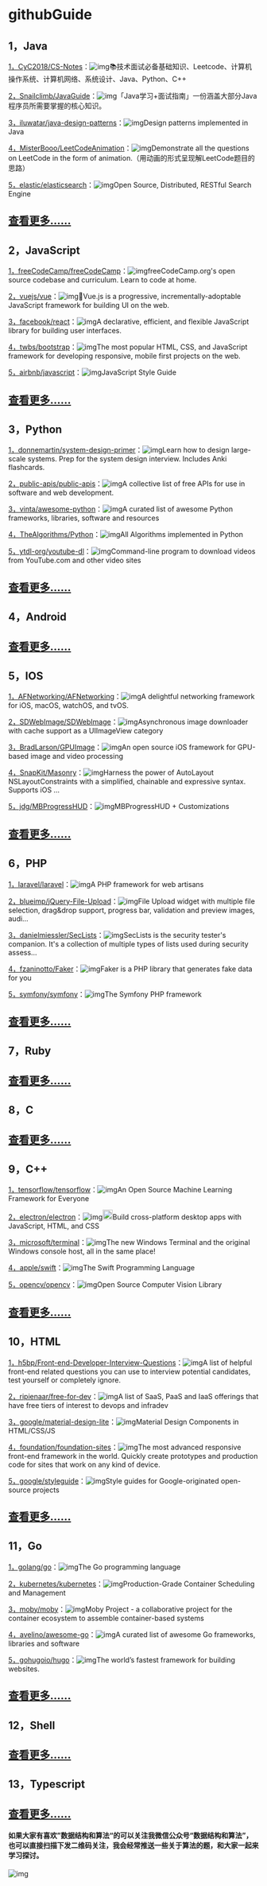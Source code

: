 # githubGuide
## 1，Java

[1，CyC2018/CS-Notes](https://github.com/CyC2018/CS-Notes)：![img](https://img.shields.io/github/stars/CyC2018/CS-Notes?style=social)📚技术面试必备基础知识、Leetcode、计算机操作系统、计算机网络、系统设计、Java、Python、C++

[2，Snailclimb/JavaGuide](https://github.com/Snailclimb/JavaGuide)：![img](https://img.shields.io/github/stars/Snailclimb/JavaGuide?style=social)「Java学习+面试指南」一份涵盖大部分Java程序员所需要掌握的核心知识。

[3，iluwatar/java-design-patterns](https://github.com/iluwatar/java-design-patterns)：![img](https://img.shields.io/github/stars/iluwatar/java-design-patterns?style=social)Design patterns implemented in Java

[4，MisterBooo/LeetCodeAnimation](https://github.com/MisterBooo/LeetCodeAnimation)：![img](https://img.shields.io/github/stars/MisterBooo/LeetCodeAnimation?style=social)Demonstrate all the questions on LeetCode in the form of animation.（用动画的形式呈现解LeetCode题目的思路）

[5，elastic/elasticsearch](https://github.com/elastic/elasticsearch)：![img](https://img.shields.io/github/stars/elastic/elasticsearch?style=social)Open Source, Distributed, RESTful Search Engine

## [查看更多……](https://github.com/sdwwld/githubGuide/blob/master/doc/JavaGuide.md)



## 2，JavaScript

[1，freeCodeCamp/freeCodeCamp](https://github.com/freeCodeCamp/freeCodeCamp)：![img](https://img.shields.io/github/stars/freeCodeCamp/freeCodeCamp?style=social)freeCodeCamp.org's open source codebase and curriculum. Learn to code at home.

[2，vuejs/vue](https://github.com/vuejs/vue)：![img](https://img.shields.io/github/stars/vuejs/vue?style=social)🖖Vue.js is a progressive, incrementally-adoptable JavaScript framework for building UI on the web.

[3，facebook/react](https://github.com/facebook/react)：![img](https://img.shields.io/github/stars/facebook/react?style=social)A declarative, efficient, and flexible JavaScript library for building user interfaces.

[4，twbs/bootstrap](https://github.com/twbs/bootstrap)：![img](https://img.shields.io/github/stars/twbs/bootstrap?style=social)The most popular HTML, CSS, and JavaScript framework for developing responsive, mobile first projects on the web.

[5，airbnb/javascript](https://github.com/airbnb/javascript)：![img](https://img.shields.io/github/stars/airbnb/javascript?style=social)JavaScript Style Guide



## [查看更多……](https://github.com/sdwwld/githubGuide/blob/master/doc/JavaScriptGuide.md)

## 3，Python

[1，donnemartin/system-design-primer](https://github.com/donnemartin/system-design-primer)：![img](https://img.shields.io/github/stars/donnemartin/system-design-primer?style=social)Learn how to design large-scale systems. Prep for the system design interview. Includes Anki flashcards.

[2，public-apis/public-apis](https://github.com/public-apis/public-apis)：![img](https://img.shields.io/github/stars/public-apis/public-apis?style=social)A collective list of free APIs for use in software and web development.

[3，vinta/awesome-python](https://github.com/vinta/awesome-python)：![img](https://img.shields.io/github/stars/vinta/awesome-python?style=social)A curated list of awesome Python frameworks, libraries, software and resources

[4，TheAlgorithms/Python](https://github.com/TheAlgorithms/Python)：![img](https://img.shields.io/github/stars/TheAlgorithms/Python?style=social)All Algorithms implemented in Python

[5，ytdl-org/youtube-dl](https://github.com/ytdl-org/youtube-dl)：![img](https://img.shields.io/github/stars/ytdl-org/youtube-dl?style=social)Command-line program to download videos from YouTube.com and other video sites

## [查看更多……](https://github.com/sdwwld/githubGuide/blob/master/doc/PythonGuide.md)

## 4，Android





## [查看更多……](https://github.com/sdwwld/githubGuide/blob/master/doc/AndroidGuide.md)

## 5，IOS

[1，AFNetworking/AFNetworking](https://github.com/AFNetworking/AFNetworking)：![img](https://img.shields.io/github/stars/AFNetworking/AFNetworking?style=social)A delightful networking framework for iOS, macOS, watchOS, and tvOS.

[2，SDWebImage/SDWebImage](https://github.com/SDWebImage/SDWebImage)：![img](https://img.shields.io/github/stars/SDWebImage/SDWebImage?style=social)Asynchronous image downloader with cache support as a UIImageView category

[3，BradLarson/GPUImage](https://github.com/BradLarson/GPUImage)：![img](https://img.shields.io/github/stars/BradLarson/GPUImage?style=social)An open source iOS framework for GPU-based image and video processing

[4，SnapKit/Masonry](https://github.com/SnapKit/Masonry)：![img](https://img.shields.io/github/stars/SnapKit/Masonry?style=social)Harness the power of AutoLayout NSLayoutConstraints with a simplified, chainable and expressive syntax. Supports iOS …

[5，jdg/MBProgressHUD](https://github.com/jdg/MBProgressHUD)：![img](https://img.shields.io/github/stars/jdg/MBProgressHUD?style=social)MBProgressHUD + Customizations



## [查看更多……](https://github.com/sdwwld/githubGuide/blob/master/doc/IOSGuide.md)

## 6，PHP

[1，laravel/laravel](https://github.com/laravel/laravel)：![img](https://img.shields.io/github/stars/laravel/laravel?style=social)A PHP framework for web artisans

[2，blueimp/jQuery-File-Upload](https://github.com/blueimp/jQuery-File-Upload)：![img](https://img.shields.io/github/stars/blueimp/jQuery-File-Upload?style=social)File Upload widget with multiple file selection, drag&drop support, progress bar, validation and preview images, audi…

[3，danielmiessler/SecLists](https://github.com/danielmiessler/SecLists)：![img](https://img.shields.io/github/stars/danielmiessler/SecLists?style=social)SecLists is the security tester's companion. It's a collection of multiple types of lists used during security assess…

[4，fzaninotto/Faker](https://github.com/fzaninotto/Faker)：![img](https://img.shields.io/github/stars/fzaninotto/Faker?style=social)Faker is a PHP library that generates fake data for you

[5，symfony/symfony](https://github.com/symfony/symfony)：![img](https://img.shields.io/github/stars/symfony/symfony?style=social)The Symfony PHP framework

## [查看更多……](https://github.com/sdwwld/githubGuide/blob/master/doc/PHPGuide.md)

## 7，Ruby



## [查看更多……](https://github.com/sdwwld/githubGuide/blob/master/doc/RubyGuide.md)

## 8，C





## [查看更多……](https://github.com/sdwwld/githubGuide/blob/master/doc/CGuide.md)

## 9，C++

[1，tensorflow/tensorflow](https://github.com/tensorflow/tensorflow)：![img](https://img.shields.io/github/stars/tensorflow/tensorflow?style=social)An Open Source Machine Learning Framework for Everyone

[2，electron/electron](https://github.com/electron/electron)：![img](https://img.shields.io/github/stars/electron/electron?style=social)<img src="https://github.githubassets.com/images/icons/emoji/electron.png" width = "20" height = "20"/>Build cross-platform desktop apps with JavaScript, HTML, and CSS

[3，microsoft/terminal](https://github.com/microsoft/terminal)：![img](https://img.shields.io/github/stars/microsoft/terminal?style=social)The new Windows Terminal and the original Windows console host, all in the same place!

[4，apple/swift](https://github.com/apple/swift)：![img](https://img.shields.io/github/stars/apple/swift?style=social)The Swift Programming Language

[5，opencv/opencv](https://github.com/opencv/opencv)：![img](https://img.shields.io/github/stars/opencv/opencv?style=social)Open Source Computer Vision Library



## [查看更多……](https://github.com/sdwwld/githubGuide/blob/master/doc/CplusplusGuide.md)

## 10，HTML

[1，h5bp/Front-end-Developer-Interview-Questions](https://github.com/h5bp/Front-end-Developer-Interview-Questions)：![img](https://img.shields.io/github/stars/h5bp/Front-end-Developer-Interview-Questions?style=social)A list of helpful front-end related questions you can use to interview potential candidates, test yourself or completely ignore.

[2，ripienaar/free-for-dev](https://github.com/ripienaar/free-for-dev)：![img](https://img.shields.io/github/stars/ripienaar/free-for-dev?style=social)A list of SaaS, PaaS and IaaS offerings that have free tiers of interest to devops and infradev

[3，google/material-design-lite](https://github.com/google/material-design-lite)：![img](https://img.shields.io/github/stars/google/material-design-lite?style=social)Material Design Components in HTML/CSS/JS

[4，foundation/foundation-sites](https://github.com/foundation/foundation-sites)：![img](https://img.shields.io/github/stars/foundation/foundation-sites?style=social)The most advanced responsive front-end framework in the world. Quickly create prototypes and production code for sites that work on any kind of device.

[5，google/styleguide](https://github.com/google/styleguide)：![img](https://img.shields.io/github/stars/google/styleguide?style=social)Style guides for Google-originated open-source projects

## [查看更多……](https://github.com/sdwwld/githubGuide/blob/master/doc/HTMLGuide.md)

## 11，Go

[1，golang/go](https://github.com/golang/go)：![img](https://img.shields.io/github/stars/golang/go?style=social)The Go programming language

[2，kubernetes/kubernetes](https://github.com/kubernetes/kubernetes)：![img](https://img.shields.io/github/stars/kubernetes/kubernetes?style=social)Production-Grade Container Scheduling and Management

[3，moby/moby](https://github.com/moby/moby)：![img](https://img.shields.io/github/stars/moby/moby?style=social)Moby Project - a collaborative project for the container ecosystem to assemble container-based systems

[4，avelino/awesome-go](https://github.com/avelino/awesome-go)：![img](https://img.shields.io/github/stars/avelino/awesome-go?style=social)A curated list of awesome Go frameworks, libraries and software

[5，gohugoio/hugo](https://github.com/gohugoio/hugo)：![img](https://img.shields.io/github/stars/gohugoio/hugo?style=social)The world’s fastest framework for building websites.



## [查看更多……](https://github.com/sdwwld/githubGuide/blob/master/doc/GoGuide.md)

## 12，Shell







## [查看更多……](https://github.com/sdwwld/githubGuide/blob/master/doc/ShellGuide.md)

## 13，Typescript





## [查看更多……](https://github.com/sdwwld/githubGuide/blob/master/doc/TypeScriptGuide.md)

#### 如果大家有喜欢”数据结构和算法“的可以关注我微信公众号“数据结构和算法”，也可以直接扫描下发二维码关注，我会经常推送一些关于算法的题，和大家一起来学习探讨。



![img](https://img-blog.csdnimg.cn/20200807155236311.png)



